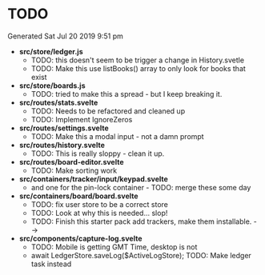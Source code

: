 # TODO

Generated Sat Jul 20 2019 9:51 pm

- **src/store/ledger.js**
   - TODO: this doesn't seem to be trigger a change in History.svetle
   - TODO: Make this use listBooks() array to only look for books that exist
- **src/store/boards.js**
   - TODO: tried to make this a spread - but I keep breaking it.
- **src/routes/stats.svelte**
   - TODO: Needs to be refactored and cleaned up
   - TODO: Implement IgnoreZeros
- **src/routes/settings.svelte**
   - TODO: Make this a modal input - not a damn prompt
- **src/routes/history.svelte**
   - TODO: This is really sloppy - clean it up.
- **src/routes/board-editor.svelte**
   - TODO: Make sorting work
- **src/containers/tracker/input/keypad.svelte**
   - and one for the pin-lock container - TODO: merge these some day
- **src/containers/board/board.svelte**
   - TODO: fix user store to be a correct store
   - TODO: Look at why this is needed... slop!
   - TODO: Finish this starter pack add trackers, make them installable. -->
- **src/components/capture-log.svelte**
   - TODO: Mobile is getting GMT Time, desktop is not
   - await LedgerStore.saveLog($ActiveLogStore);  TODO: Make ledger task instead